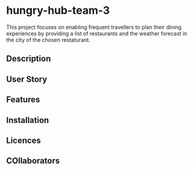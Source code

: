 # hungry-hub-team-3
This project focuses on enabling frequent travellers to plan their dining experiences by providing a list of restaurants and the weather forecast in the city of the chosen restaturant.


## Description 

## User Story

## Features 


## Installation

## Licences 

## COllaborators 